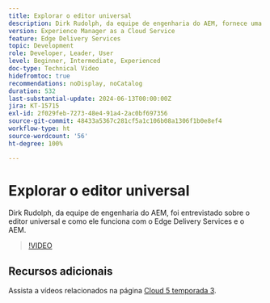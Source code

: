 ```yaml
---
title: Explorar o editor universal
description: Dirk Rudolph, da equipe de engenharia do AEM, fornece uma entrevista sobre o editor universal e o Edge Delivery Services.
version: Experience Manager as a Cloud Service
feature: Edge Delivery Services
topic: Development
role: Developer, Leader, User
level: Beginner, Intermediate, Experienced
doc-type: Technical Video
hidefromtoc: true
recommendations: noDisplay, noCatalog
duration: 532
last-substantial-update: 2024-06-13T00:00:00Z
jira: KT-15715
exl-id: 2f029feb-7273-48e4-91a4-2ac0bf697356
source-git-commit: 48433a5367c281cf5a1c106b08a1306f1b0e8ef4
workflow-type: ht
source-wordcount: '56'
ht-degree: 100%

---
```


# Explorar o editor universal

Dirk Rudolph, da equipe de engenharia do AEM, foi entrevistado sobre o editor universal e como ele funciona com o Edge Delivery Services e o AEM.

>[!VIDEO](https://video.tv.adobe.com/v/3429656/?learn=on)

## Recursos adicionais

Assista a vídeos relacionados na página [Cloud 5 temporada 3](../cloud5-season-3.md).

